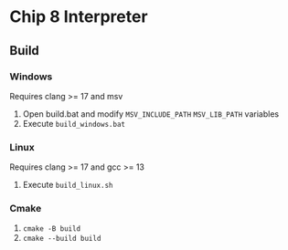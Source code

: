 # Chip 8 Interpreter

## Build

### Windows

Requires clang >= 17 and msv

1. Open build.bat and modify `MSV_INCLUDE_PATH` `MSV_LIB_PATH` variables
2. Execute `build_windows.bat`

### Linux

Requires clang >= 17 and gcc >= 13

1. Execute `build_linux.sh`

### Cmake

1. `cmake -B build`
2. `cmake --build build`
